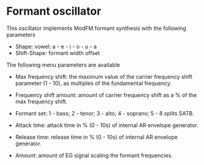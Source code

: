 # Formant oscillator

This oscillator implements ModFM formant synthesis with the following parameters

- Shape: vowel: a - e - i - o - u - a
- Shift-Shape: formant width offset

The following menu parameters are available

- Max frequency shift: the maximum value of the carrier frequency shift parameter (1 - 10), as
multiples of the fundamental frequency.

- Frequency shift amount: amount of carrier frequency shift as a % of the max frequency shift.

- Formant set: 1 - bass; 2 - tenor; 3 - alto; 4 - soprano; 5 - 8
  splits SATB.

- Attack time: attack time in % (0 - 10s) of internal AR envelope generator.

- Release time: release time in % (0 - 10s) of internal AR envelope generator.

- Amount: amount of EG signal scaling the formant frequencies.


